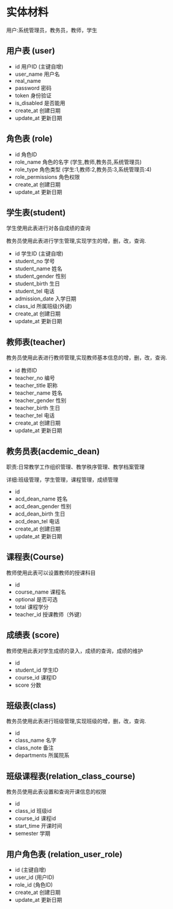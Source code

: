# 实体材料

用户:系统管理员，教务员，教师，学生

## 用户表 (user)

- id 用户ID (主键自增)
- user_name 用户名
- real_name
- password 密码
- token 身份验证
- is_disabled 是否能用
- create_at 创建日期
- update_at 更新日期

## 角色表 (role)

- id 角色ID
- role_name 角色的名字 (学生,教师,教务员,系统管理员)
- role_type 角色类型 (学生:1,教师:2,教务员:3,系统管理员:4)
- role_permissions 角色权限
- create_at 创建日期
- update_at 更新日期

## 学生表(student)

学生使用此表进行对各自成绩的查询

教务员使用此表进行学生管理,实现学生的增，删，改，查询.

- id 学生ID (主键自增)
- student_no 学号
- student_name 姓名
- student_gender 性别
- student_birth 生日
- student_tel 电话
- admission_date 入学日期
- class_id 所属班级(外键)
- create_at 创建日期
- update_at 更新日期

## 教师表(teacher)

教务员使用此表进行教师管理,实现教师基本信息的增，删，改，查询.

- id 教师ID
- teacher_no 编号
- teacher_title 职称
- teacher_name 姓名
- teacher_gender 性别
- teacher_birth 生日
- teacher_tel 电话
- create_at 创建日期
- update_at 更新日期

## 教务员表(acdemic_dean)

职责:日常教学工作组织管理、教学秩序管理、教学档案管理

详细:班级管理，学生管理，课程管理，成绩管理

- id
- acd_dean_name 姓名
- acd_dean_gender 性别
- acd_dean_birth 生日
- acd_dean_tel 电话
- create_at 创建日期
- update_at 更新日期

## 课程表(Course)

教师使用此表可以设置教师的授课科目

- id
- course_name 课程名
- optional 是否可选
- total 课程学分
- teacher_id 授课教师（外键）

## 成绩表 (score)

教师使用此表对学生成绩的录入，成绩的查询，成绩的维护

- id
- student_id 学生ID
- course_id 课程ID
- score 分数

## 班级表(class)

教务员使用此表进行班级管理,实现班级的增，删，改，查询.

- id
- class_name 名字
- class_note 备注
- departments 所属院系

## 班级课程表(relation_class_course)

教务员使用此表设置和查询开课信息的权限

- id
- class_id 班级id
- course_id 课程id
- start_time 开课时间
- semester 学期

## 用户角色表 (relation_user_role)

- id (主键自增)
- user_id (用户ID)
- role_id (角色ID)
- create_at 创建日期
- update_at 更新日期

